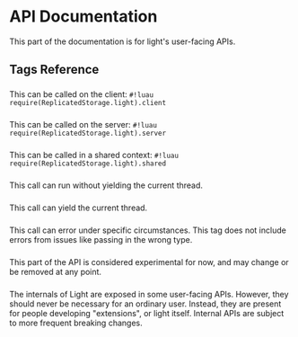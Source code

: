 # API Documentation

This part of the documentation is for light's user-facing APIs.

## Tags Reference

### <!-- b:client -->

This can be called on the client: `#!luau require(ReplicatedStorage.light).client`

### <!-- b:server -->

This can be called on the server: `#!luau require(ReplicatedStorage.light).server`

### <!-- b:shared -->

This can be called in a shared context: `#!luau require(ReplicatedStorage.light).shared`

### <!-- b:sync -->

This call can run without yielding the current thread.

### <!-- b:async -->

This call can yield the current thread.

### <!-- b:errors -->

This call can error under specific circumstances. This tag does not include errors from issues like passing in the wrong
type.

### <!-- b:experimental -->

This part of the API is considered experimental for now, and may change or be removed at any point.

### <!-- b:internal -->

The internals of Light are exposed in some user-facing APIs. However, they should never be necessary for an ordinary
user. Instead, they are present for people developing "extensions", or light itself. Internal APIs are subject to more
frequent breaking changes.

